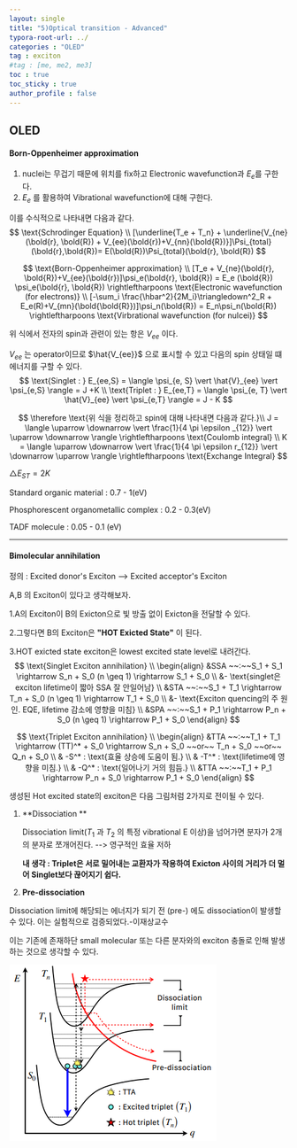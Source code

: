 ```yaml
---
layout: single
title: "5)Optical transition - Advanced"
typora-root-url: ../
categories : "OLED"
tag : exciton
#tag : [me, me2, me3]
toc : true
toc_sticky : true
author_profile : false
---
```

## OLED

#### Born-Oppenheimer approximation

1) nuclei는 무겁기 때문에 위치를 fix하고 Electronic wavefunction과 $E_e$를 구한다.
2) $E_e$ 를 활용하여 Vibrational wavefunction에 대해 구한다. 

이를 수식적으로 나타내면 다음과 같다. 
$$
\text{Schrodinger Equation}
\\
[\underline{T_e + T_n} + \underline{V_{ne}(\bold{r}, \bold{R}) + V_{ee}(\bold{r})+V_{nn}(\bold{R})}]\Psi_{total}(\bold{r},\bold{R})= E(\bold{R})\Psi_{total}(\bold{r}, \bold{R})
$$

$$
\text{Born-Oppenheimer approximation}
\\
[T_e + V_{ne}(\bold{r}, \bold{R})+V_{ee}(\bold{r})]\psi_e(\bold{r}, \bold{R}) = E_e (\bold{R}) \psi_e(\bold{r}, \bold{R}) \rightleftharpoons \text{Electronic wavefunction (for electrons)}
\\
[-\sum_i \frac{\hbar^2}{2M_i}\triangledown^2_R + E_e(R)+V_{mn}(\bold{\bold{R}})]\psi_n(\bold{R}) = E_n\psi_n(\bold{R}) \rightleftharpoons \text{Virbrational wavefunction (for nulcei)}
$$

위 식에서 전자의 spin과 관련이 있는 항은 $V_{ee}$ 이다. 

$V_{ee}$ 는 operator이므로 $\hat{V_{ee}}$ 으로 표시할 수 있고 다음의 spin 상태일 떄 에너지를 구할 수 있다.
$$
\text{Singlet : } E_{ee,S} = \langle \psi_{e, S} \vert \hat{V}_{ee} \vert \psi_{e,S} \rangle = J +K 
\\
\text{Triplet : } E_{ee,T} = \langle \psi_{e, T} \vert \hat{V}_{ee} \vert \psi_{e,T} \rangle = J - K 
$$

$$
\therefore \text{위 식을 정리하고 spin에 대해 나타내면 다음과 같다.}\\
J = \langle \uparrow \downarrow \vert \frac{1}{4 \pi \epsilon _{12}} \vert \uparrow \downarrow \rangle \rightleftharpoons \text{Coulomb integral}
\\
K = \langle \uparrow \downarrow \vert \frac{1}{4 \pi \epsilon r_{12}} \vert \downarrow \uparrow \rangle \rightleftharpoons \text{Exchange Integral}
$$

$\triangle E_{ST} = 2K$

Standard organic material : 0.7 - 1(eV)

Phosphorescent organometallic complex : 0.2 - 0.3(eV)

TADF molecule : 0.05 - 0.1 (eV) 

---

#### Bimolecular annihilation

정의 : Excited donor's Exciton --> Excited acceptor's Exciton

A,B 의 Exciton이 있다고 생각해보자.

1.A의 Exciton이 B의 Exicton으로 빛 방출 없이 Exicton을 전달할 수 있다.

2.그렇다면 B의 Exciton은 **"HOT Exicted State"** 이 된다.

3.HOT exicted state exciton은 lowest excited state level로 내려간다. 
$$
\text{Singlet Exciton annihilation}
\\
\begin{align}
&SSA ~~:~~S_1 + S_1 \rightarrow S_n + S_0 (n \geq 1) \rightarrow S_1 + S_0
\\
&- \text{singlet은 exciton lifetime이 짧아 SSA 잘 안일어남}
\\
&STA ~~:~~S_1 + T_1 \rightarrow T_n + S_0 (n \geq 1) \rightarrow T_1 + S_0
\\
&- \text{Exciton quencing의 주 원인. EQE, lifetime 감소에 영향을 미침} 
\\
&SPA ~~:~~S_1 + P_1 \rightarrow P_n + S_0 (n \geq 1) \rightarrow P_1 + S_0
\end{align}
$$

$$
\text{Triplet Exciton annihilation}
\\
\begin{align} 
&TTA ~~:~~T_1 + T_1 \rightarrow (TT)^* + S_0 \rightarrow S_n + S_0 ~~or~~ T_n + S_0 ~~or~~ Q_n + S_0 \\
& -S^* : \text{효율 상승에 도움이 됨.} \\
& -T^* : \text{lifetime에 영향을 미침.} \\
& -Q^* : \text{일어나기 거의 힘듬.}
\\
&TTA ~~:~~T_1 + P_1 \rightarrow P_n + S_0  \rightarrow P_1 + S_0
\end{align}
$$

생성된 Hot excited state의 exciton은 다음 그림처럼 2가지로 전이될 수 있다.

1. **Dissociation **

   Dissociation limit($T_1$ 과 $T_2$ 의 특정 vibrational E 이상)을 넘어가면 분자가 2개의 분자로 쪼개어진다. --> 영구적인 효율 저하

   **내 생각 : Triplet은 서로 밀어내는 교환자가 작용하여 Exicton 사이의 거리가 더 멀어 Singlet보다 끊어지기 쉽다.** 

2.  **Pre-dissociation** 

   Dissociation limit에 해당되는 에너지가 되기 전 (pre-) 에도 dissociation이 발생할 수 있다. 이는 실험적으로 검증되었다.-이재상교수
   
   이는 기존에 존재하단 small molecular 또는 다른 분자와의 exciton 충돌로 인해 발생하는 것으로 생각할 수 있다.

<img src="/images/figure/image-20230528214611222.png" />

